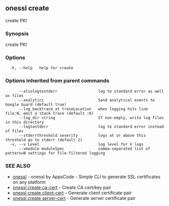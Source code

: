 ## onessl create

create PKI

### Synopsis

create PKI

### Options

```
  -h, --help   help for create
```

### Options inherited from parent commands

```
      --alsologtostderr                  log to standard error as well as files
      --analytics                        Send analytical events to Google Guard (default true)
      --log_backtrace_at traceLocation   when logging hits line file:N, emit a stack trace (default :0)
      --log_dir string                   If non-empty, write log files in this directory
      --logtostderr                      log to standard error instead of files
      --stderrthreshold severity         logs at or above this threshold go to stderr (default 2)
  -v, --v Level                          log level for V logs
      --vmodule moduleSpec               comma-separated list of pattern=N settings for file-filtered logging
```

### SEE ALSO

* [onessl](onessl.md)	 - onessl by AppsCode - Simple CLI to generate SSL certificates on any platform
* [onessl create ca-cert](onessl_create_ca-cert.md)	 - Create CA cert/key pair
* [onessl create client-cert](onessl_create_client-cert.md)	 - Generate client certificate pair
* [onessl create server-cert](onessl_create_server-cert.md)	 - Generate server certificate pair

